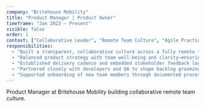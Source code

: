```yaml
---
company: "Britehouse Mobility"
title: "Product Manager | Product Owner"
timeframe: "Jan 2023 – Present"
visible: false
order: 1
context: ["Collaborative Leader", "Remote Team Culture", "Agile Practices"]
responsibilities:
  - "Built a transparent, collaborative culture across a fully remote team spanning South Africa and Brazil, introducing shared rituals like sprint syncs, scoped planning, and GeoGuesser social sessions to foster connection."
  - "Balanced product strategy with team well-being and clarity—ensuring alignment on priorities, definition of done, and user goals through recurring working sessions and visual planning tools."
  - "Established delivery cadence and embedded stakeholder feedback loops to improve engineering throughput and reduce delivery uncertainty across complex verticals."
  - "Partnered closely with developers and QA to shape backlog grooming processes, improve estimate accuracy, and encourage shared ownership over product outcomes."
  - "Supported onboarding of new team members through documented processes, contextual walkthroughs, and access to shared knowledge bases."
---
```


Product Manager at Britehouse Mobility building collaborative remote team culture.
